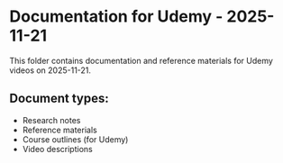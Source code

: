 # Documentation for Udemy - 2025-11-21

This folder contains documentation and reference materials for Udemy videos on 2025-11-21.

## Document types:
- Research notes
- Reference materials
- Course outlines (for Udemy)
- Video descriptions
